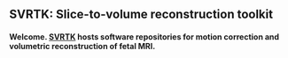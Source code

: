## SVRTK: Slice-to-volume reconstruction toolkit

#### Welcome. [SVRTK](https://github.com/SVRTK) hosts software repositories for motion correction and volumetric reconstruction of fetal MRI.

